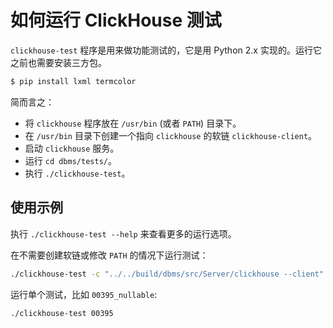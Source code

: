 # 如何运行 ClickHouse 测试

`clickhouse-test` 程序是用来做功能测试的，它是用 Python 2.x 实现的。运行它之前也需要安装三方包。

```bash
$ pip install lxml termcolor
```

简而言之：

- 将 `clickhouse` 程序放在 `/usr/bin` (或者 `PATH`) 目录下。
- 在 `/usr/bin` 目录下创建一个指向 `clickhouse` 的软链 `clickhouse-client`。
- 启动 `clickhouse` 服务。
- 运行 `cd dbms/tests/`。
- 执行 `./clickhouse-test`。

## 使用示例

执行 `./clickhouse-test --help` 来查看更多的运行选项。

在不需要创建软链或修改 `PATH` 的情况下运行测试：

```bash
./clickhouse-test -c "../../build/dbms/src/Server/clickhouse --client"
```

运行单个测试，比如 `00395_nullable`:

```bash
./clickhouse-test 00395
```

